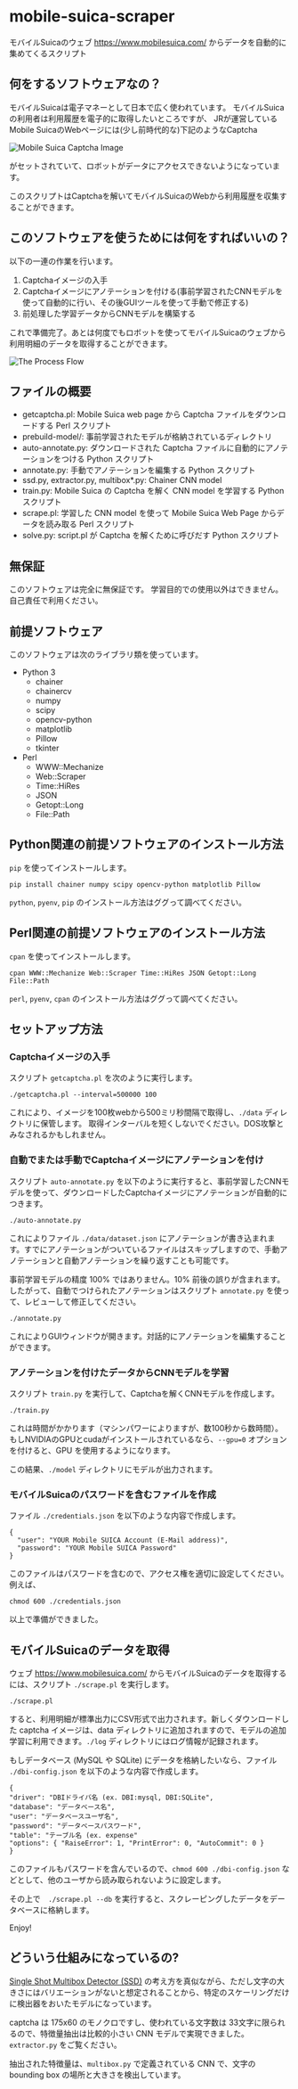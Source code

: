 # mobile-suica-scraper

モバイルSuicaのウェブ https://www.mobilesuica.com/ からデータを自動的に集めてくるスクリプト

## 何をするソフトウェアなの？

モバイルSuicaは電子マネーとして日本で広く使われています。
モバイルSuicaの利用者は利用履歴を電子的に取得したいところですが、
JRが運営しているMobile SuicaのWebページには(少し前時代的な)下記のようなCaptcha

![Mobile Suica Captcha Image](https://github.com/survivor7777777/mobile-suica-scraper/blob/master/sample-Captcha.gif?raw=true)  

がセットされていて、ロボットがデータにアクセスできないようになっています。

このスクリプトはCaptchaを解いてモバイルSuicaのWebから利用履歴を収集することができます。

## このソフトウェアを使うためには何をすればいいの？

以下の一連の作業を行います。
1. Captchaイメージの入手
1. Captchaイメージにアノテーションを付ける(事前学習されたCNNモデルを使って自動的に行い、その後GUIツールを使って手動で修正する)
1. 前処理した学習データからCNNモデルを構築する

これで準備完了。あとは何度でもロボットを使ってモバイルSuicaのウェブから利用明細のデータを取得することができます。

![The Process Flow](https://github.com/survivor7777777/mobile-suica-scraper/blob/master/process-flow.png?raw=true)

## ファイルの概要

* getcaptcha.pl: Mobile Suica web page から Captcha ファイルをダウンロードする Perl スクリプト
* prebuild-model/: 事前学習されたモデルが格納されているディレクトリ
* auto-annotate.py: ダウンロードされた Captcha ファイルに自動的にアノテーションをつける Python スクリプト
* annotate.py: 手動でアノテーションを編集する Python スクリプト
* ssd.py, extractor.py, multibox*.py: Chainer CNN model
* train.py: Mobile Suica の Captcha を解く CNN model を学習する Python スクリプト
* scrape.pl: 学習した CNN model を使って Mobile Suica Web Page からデータを読み取る Perl スクリプト
* solve.py: script.pl が Captcha を解くために呼びだす Python スクリプト

## 無保証

このソフトウェアは完全に無保証です。
学習目的での使用以外はできません。
自己責任で利用ください。

## 前提ソフトウェア

このソフトウェアは次のライブラリ類を使っています。

* Python 3
  * chainer
  * chainercv
  * numpy
  * scipy
  * opencv-python
  * matplotlib
  * Pillow
  * tkinter
* Perl
  * WWW::Mechanize
  * Web::Scraper
  * Time::HiRes
  * JSON
  * Getopt::Long
  * File::Path

## Python関連の前提ソフトウェアのインストール方法

```pip``` を使ってインストールします。

    pip install chainer numpy scipy opencv-python matplotlib Pillow

```python```, ```pyenv```, ```pip``` のインストール方法はググって調べてください。

## Perl関連の前提ソフトウェアのインストール方法

```cpan``` を使ってインストールします。

    cpan WWW::Mechanize Web::Scraper Time::HiRes JSON Getopt::Long File::Path

```perl```, ```pyenv```, ```cpan``` のインストール方法はググって調べてください。

## セットアップ方法

### Captchaイメージの入手

スクリプト ```getcaptcha.pl``` を次のように実行します。

    ./getcaptcha.pl --interval=500000 100

これにより、イメージを100枚webから500ミリ秒間隔で取得し、```./data``` ディレクトリに保管します。
取得インターバルを短くしないでください。DOS攻撃とみなされるかもしれません。

### 自動でまたは手動でCaptchaイメージにアノテーションを付け

スクリプト ```auto-annotate.py``` を以下のように実行すると、事前学習したCNNモデルを使って、ダウンロードしたCaptchaイメージにアノテーションが自動的につきます。

    ./auto-annotate.py

これによりファイル ```./data/dataset.json``` にアノテーションが書き込まれます。すでにアノテーションがついているファイルはスキップしますので、手動アノテーションと自動アノテーションを繰り返すことも可能です。

事前学習モデルの精度 100% ではありません。10% 前後の誤りが含まれます。したがって、自動でつけられたアノテーションはスクリプト ```annotate.py``` を使って、レビューして修正してください。

    ./annotate.py

これによりGUIウィンドウが開きます。対話的にアノテーションを編集することができます。

### アノテーションを付けたデータからCNNモデルを学習

スクリプト ```train.py``` を実行して、Captchaを解くCNNモデルを作成します。

    ./train.py

これは時間がかかります（マシンパワーによりますが、数100秒から数時間）。もしNVIDIAのGPUとcudaがインストールされているなら、```--gpu=0``` オプションを付けると、GPU を使用するようになります。

この結果、```./model``` ディレクトリにモデルが出力されます。

### モバイルSuicaのパスワードを含むファイルを作成

ファイル ```./credentials.json``` を以下のような内容で作成します。

    {
      "user": "YOUR Mobile SUICA Account (E-Mail address)",
      "password": "YOUR Mobile SUICA Password"
    }

このファイルはパスワードを含むので、アクセス権を適切に設定してください。例えば、

    chmod 600 ./credentials.json

以上で準備ができました。

## モバイルSuicaのデータを取得

ウェブ https://www.mobilesuica.com/ からモバイルSuicaのデータを取得するには、スクリプト ```./scrape.pl``` を実行します。

    ./scrape.pl

すると、利用明細が標準出力にCSV形式で出力されます。新しくダウンロードした captcha イメージは、data ディレクトリに追加されますので、モデルの追加学習に利用できます。```./log``` ディレクトリにはログ情報が記録されます。

もしデータベース (MySQL や SQLite) にデータを格納したいなら、ファイル ```./dbi-config.json``` を以下のような内容で作成します。

	{
	"driver": "DBIドライバ名 (ex. DBI:mysql, DBI:SQLite",
	"database": "データベース名",
	"user": "データベースユーザ名",
	"password": "データベースパスワード",
	"table": "テーブル名 (ex. expense"
	"options": { "RaiseError": 1, "PrintError": 0, "AutoCommit": 0 }
	}

このファイルもパスワードを含んでいるので、```chmod 600 ./dbi-config.json``` などとして、他のユーザから読み取られないように設定します。

その上で　```./scrape.pl --db``` を実行すると、スクレーピングしたデータをデータベースに格納します。

Enjoy!

## どういう仕組みになっているの?

[Single Shot Multibox Detector (SSD)](https://arxiv.org/abs/1512.02325) の考え方を真似ながら、ただし文字の大きさにはバリエーションがないと想定されることから、特定のスケーリングだけに検出器をおいたモデルになっています。

captcha は 175x60 のモノクロですし、使われている文字数は 33文字に限られるので、特徴量抽出は比較的小さい CNN モデルで実現できました。```extractor.py``` をご覧ください。

抽出された特徴量は、```multibox.py``` で定義されている CNN で、文字の bounding box の場所と大きさを検出しています。

